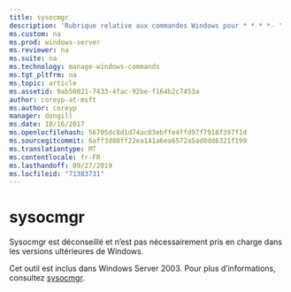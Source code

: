 ```yaml
---
title: sysocmgr
description: 'Rubrique relative aux commandes Windows pour * * * *- '
ms.custom: na
ms.prod: windows-server
ms.reviewer: na
ms.suite: na
ms.technology: manage-windows-commands
ms.tgt_pltfrm: na
ms.topic: article
ms.assetid: 9ab50021-7433-4fac-92be-f164b2c7453a
author: coreyp-at-msft
ms.author: coreyp
manager: dongill
ms.date: 10/16/2017
ms.openlocfilehash: 56705dc8d1d74ac03ebffe4ffd97f7918f397f1d
ms.sourcegitcommit: 6aff3d88ff22ea141a6ea6572a5ad8dd6321f199
ms.translationtype: MT
ms.contentlocale: fr-FR
ms.lasthandoff: 09/27/2019
ms.locfileid: "71383731"
---
```

# <a name="sysocmgr"></a>sysocmgr



Sysocmgr est déconseillé et n’est pas nécessairement pris en charge dans les versions ultérieures de Windows.

Cet outil est inclus dans Windows Server 2003. Pour plus d’informations, consultez [sysocmgr](https://technet.microsoft.com/library/cc773290(v=ws.10).aspx).
